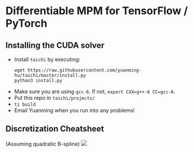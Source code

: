 # Differentiable MPM for TensorFlow / PyTorch
## Installing the CUDA solver

- Install `taichi` by executing:
  ```
  wget https://raw.githubusercontent.com/yuanming-hu/taichi/master/install.py
  python3 install.py
  ```
- Make sure you are using `gcc-6`. If not, `export CXX=g++-6 CC=gcc-6`.
- Put this repo in `taichi/projects/`
- ```ti build```
- Email Yuanming when you run into any problems!


## Discretization Cheatsheet
(Assuming quadratic B-spline)
<img src="/data/images/comparison.jpg" with="1000">
